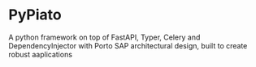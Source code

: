 # PyPiato
A python framework on top of FastAPI, Typer, Celery and DependencyInjector with Porto SAP architectural design, built to create robust aaplications
